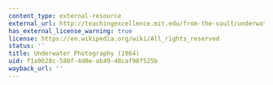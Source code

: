```yaml
---
content_type: external-resource
external_url: http://teachingexcellence.mit.edu/from-the-vault/underwater-photography-1964-science-reporter-tv-series
has_external_license_warning: true
license: https://en.wikipedia.org/wiki/All_rights_reserved
status: ''
title: Underwater Photography (1964)
uid: f1a9b28c-580f-4d0e-ab49-48caf98f525b
wayback_url: ''
---
```

